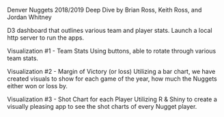 Denver Nuggets 2018/2019 Deep Dive
by Brian Ross, Keith Ross, and Jordan Whitney

D3 dashboard that outlines various team and player stats.
Launch a local http server to run the apps.

Visualization #1 - Team Stats
Using buttons, able to rotate through various team stats.

Visualization #2 - Margin of Victory (or loss)
Utilizing a bar chart, we have created visuals to show for each game of the year, how much the Nuggets either won or loss by.


Visualization #3 - Shot Chart for each Player
Utilizing R & Shiny to create a visually pleasing app to see the shot charts of every Nugget player.

